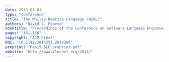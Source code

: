 ```yaml
---
date: 2015-01-01
type: "conference"
title: "The Whiley Rewrite Language (WyRL)"
authors: "David J. Pearce"
booktitle: "Proceedings of the Conference on Software Language Engineering (SLE)"
pages: "161-166"
copyright: "ACM Press"
DOI: "10.1145/2814251.2814266"
preprint: "Pea15_SLE_preprint.pdf"
website: "http://www.sleconf.org/2015/"
---
```


